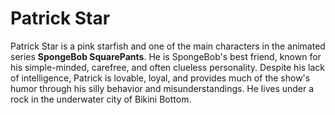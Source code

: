 # Patrick Star

Patrick Star is a pink starfish and one of the main characters in the animated series **SpongeBob SquarePants**. He is SpongeBob's best friend, known for his simple-minded, carefree, and often clueless personality. Despite his lack of intelligence, Patrick is lovable, loyal, and provides much of the show's humor through his silly behavior and misunderstandings. He lives under a rock in the underwater city of Bikini Bottom.